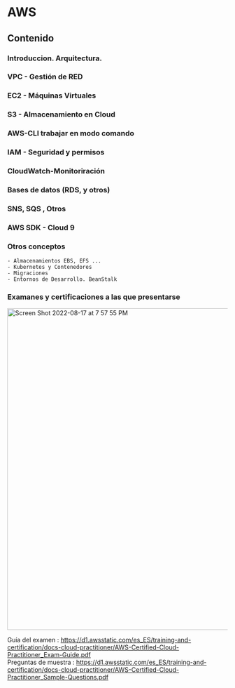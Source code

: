 # AWS

## Contenido
### Introduccion. Arquitectura.
### VPC - Gestión de RED
### EC2 - Máquinas Virtuales
### S3 - Almacenamiento en Cloud
### AWS-CLI trabajar en modo comando
### IAM - Seguridad y permisos
### CloudWatch-Monitoriración
### Bases de datos (RDS, y otros)
### SNS, SQS , Otros
### AWS SDK - Cloud 9
### Otros conceptos
    - Almacenamientos EBS, EFS ...
    - Kubernetes y Contenedores
    - Migraciones
    - Entornos de Desarrollo. BeanStalk
### Examanes y certificaciones a las que presentarse
<img width="733" alt="Screen Shot 2022-08-17 at 7 57 55 PM" src="https://user-images.githubusercontent.com/55221433/185210915-8485cabb-2939-4d5b-88dc-5a99d17f815e.png">


Guía del examen :
https://d1.awsstatic.com/es_ES/training-and-certification/docs-cloud-practitioner/AWS-Certified-Cloud-Practitioner_Exam-Guide.pdf \
Preguntas de muestra :
https://d1.awsstatic.com/es_ES/training-and-certification/docs-cloud-practitioner/AWS-Certified-Cloud-Practitioner_Sample-Questions.pdf
